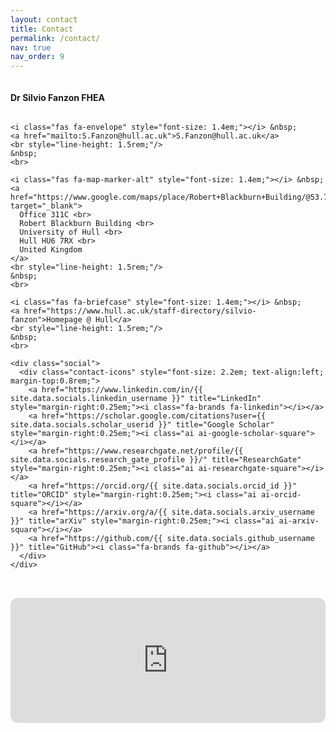 ```yaml
---
layout: contact
title: Contact
permalink: /contact/
nav: true
nav_order: 9
---
```


<div class="footer-flex" style="display:flex; flex-wrap:wrap; gap:2rem; text-align:left;">

  <!-- Left column -->
  <div class="footer-left" style="flex:1; min-width:280px;">
    <h4 style="margin-bottom: 2rem;"><b>Dr Silvio Fanzon FHEA</b></h4>

    <i class="fas fa-envelope" style="font-size: 1.4em;"></i> &nbsp;
    <a href="mailto:S.Fanzon@hull.ac.uk">S.Fanzon@hull.ac.uk</a>
    <br style="line-height: 1.5rem;"/>
    &nbsp;
    <br>    

    <i class="fas fa-map-marker-alt" style="font-size: 1.4em;"></i> &nbsp;
    <a href="https://www.google.com/maps/place/Robert+Blackburn+Building/@53.7714841,-0.3714448,17z" target="_blank">
      Office 311C <br>
      Robert Blackburn Building <br>
      University of Hull <br>
      Hull HU6 7RX <br>
      United Kingdom
    </a>
    <br style="line-height: 1.5rem;"/>
    &nbsp;
    <br> 

    <i class="fas fa-briefcase" style="font-size: 1.4em;"></i> &nbsp;
    <a href="https://www.hull.ac.uk/staff-directory/silvio-fanzon">Homepage @ Hull</a>
    <br style="line-height: 1.5rem;"/>
    &nbsp;
    <br>  

    <div class="social">
      <div class="contact-icons" style="font-size: 2.2em; text-align:left; margin-top:0.8rem;">
        <a href="https://www.linkedin.com/in/{{ site.data.socials.linkedin_username }}" title="LinkedIn" style="margin-right:0.25em;"><i class="fa-brands fa-linkedin"></i></a>
        <a href="https://scholar.google.com/citations?user={{ site.data.socials.scholar_userid }}" title="Google Scholar" style="margin-right:0.25em;"><i class="ai ai-google-scholar-square"></i></a>
        <a href="https://www.researchgate.net/profile/{{ site.data.socials.research_gate_profile }}/" title="ResearchGate" style="margin-right:0.25em;"><i class="ai ai-researchgate-square"></i></a>
        <a href="https://orcid.org/{{ site.data.socials.orcid_id }}" title="ORCID" style="margin-right:0.25em;"><i class="ai ai-orcid-square"></i></a>
        <a href="https://arxiv.org/a/{{ site.data.socials.arxiv_username }}" title="arXiv" style="margin-right:0.25em;"><i class="ai ai-arxiv-square"></i></a>
        <a href="https://github.com/{{ site.data.socials.github_username }}" title="GitHub"><i class="fa-brands fa-github"></i></a>
      </div>
    </div>
  </div>

  <!-- Right column: Map -->
  <div class="footer-map" style="flex:1; min-width:280px; display:flex; justify-content:flex-start; align-items:flex-start;">
    <iframe 
      src="https://www.google.com/maps/embed?pb=!1m14!1m8!1m3!1d2358.011416469691!2d-0.3714448!3d53.7714841!3m2!1i1024!2i768!4f13.1!3m3!1m2!1s0x4878bfaf9f89a781%3A0xf1623fd4c5175579!2sRobert%20Blackburn%2C%20Hull%20HU6%207RU!5e0!3m2!1sen!2suk!4v1758836725201!5m2!1sen!2suk" 
      width="570" 
      height="370" 
      style="border:0; border-radius:12px; filter: grayscale(100%);" 
      allowfullscreen="" 
      loading="lazy" 
      referrerpolicy="no-referrer-when-downgrade">
    </iframe>
  </div>

</div>

<!-- Include your responsive CSS here -->
<style>
  /* Tablet size: shrink map */
  @media (max-width: 992px) {
    .footer-map iframe {
      width: 100% !important;
      height: 200px !important;
    }
  }

  /* Phone size: hide entire map column and expand left */
  @media (max-width: 576px) {
    .footer-map {
      display: none !important;
      visibility: hidden !important; /* extra safety */
    }
    .footer-left {
      flex: 1 1 100% !important;
      max-width: 100% !important;
    }
    .footer-flex {
      flex-direction: column !important;
    }
  }
</style>